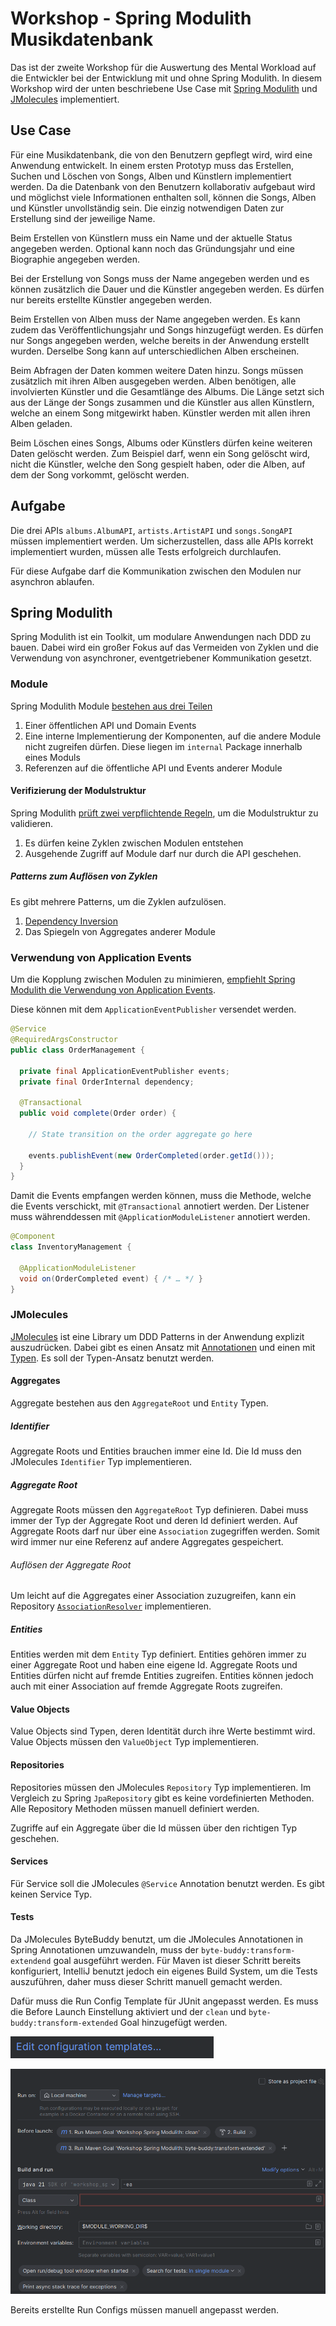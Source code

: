 # Workshop - Spring Modulith Musikdatenbank

Das ist der zweite Workshop für die Auswertung des Mental Workload auf die Entwickler bei der Entwicklung mit und ohne Spring Modulith. In diesem Workshop wird der unten beschriebene Use Case mit [Spring Modulith](https://docs.spring.io/spring-modulith/reference/index.html) und [JMolecules](https://github.com/xmolecules/jmolecules) implementiert.

## Use Case

Für eine Musikdatenbank, die von den Benutzern gepflegt wird, wird eine Anwendung entwickelt. In einem ersten Prototyp muss das Erstellen, Suchen und Löschen von Songs, Alben und Künstlern implementiert werden. Da die Datenbank von den Benutzern kollaborativ aufgebaut wird und möglichst viele Informationen enthalten soll, können die Songs, Alben und Künstler unvollständig sein. Die einzig notwendigen Daten zur Erstellung sind der jeweilige Name.

Beim Erstellen von Künstlern muss ein Name und der aktuelle Status angegeben werden. Optional kann noch das Gründungsjahr und eine Biographie angegeben werden.

Bei der Erstellung von Songs muss der Name angegeben werden und es können zusätzlich die Dauer und die Künstler angegeben werden. Es dürfen nur bereits erstellte Künstler angegeben werden.

Beim Erstellen von Alben muss der Name angegeben werden. Es kann zudem das Veröffentlichungsjahr und Songs hinzugefügt werden. Es dürfen nur Songs angegeben werden, welche bereits in der Anwendung erstellt wurden. Derselbe Song kann auf unterschiedlichen Alben erscheinen.

Beim Abfragen der Daten kommen weitere Daten hinzu. Songs müssen zusätzlich mit ihren Alben ausgegeben werden. Alben benötigen, alle involvierten Künstler und die Gesamtlänge des Albums. Die Länge setzt sich aus der Länge der Songs zusammen und die Künstler aus allen Künstlern, welche an einem Song mitgewirkt haben. Künstler werden mit allen ihren Alben geladen.

Beim Löschen eines Songs, Albums oder Künstlers dürfen keine weiteren Daten gelöscht werden. Zum Beispiel darf, wenn ein Song gelöscht wird, nicht die Künstler, welche den Song gespielt haben, oder die Alben, auf dem der Song vorkommt, gelöscht werden.

## Aufgabe

Die drei APIs `albums.AlbumAPI`, `artists.ArtistAPI` und `songs.SongAPI` müssen implementiert werden. Um sicherzustellen, dass alle APIs korrekt implementiert wurden, müssen alle Tests erfolgreich durchlaufen.

Für diese Aufgabe darf die Kommunikation zwischen den Modulen nur asynchron ablaufen.
## Spring Modulith

Spring Modulith ist ein Toolkit, um modulare Anwendungen nach DDD zu bauen. Dabei wird ein großer Fokus auf das Vermeiden von Zyklen und die Verwendung von asynchroner, eventgetriebener Kommunikation gesetzt.

### Module
Spring Modulith Module [bestehen aus drei Teilen](https://docs.spring.io/spring-modulith/reference/fundamentals.html#modules)

1. Einer öffentlichen API und Domain Events
2. Eine interne Implementierung der Komponenten, auf die andere Module nicht zugreifen dürfen. Diese liegen im `internal` Package innerhalb eines Moduls
3. Referenzen auf die öffentliche API und Events anderer Module

#### Verifizierung der Modulstruktur
Spring Modulith [prüft zwei verpflichtende Regeln](https://docs.spring.io/spring-modulith/reference/verification.html), um die Modulstruktur zu validieren.

1. Es dürfen keine Zyklen zwischen Modulen entstehen
2. Ausgehende Zugriff auf Module darf nur durch die API geschehen.

##### Patterns zum Auflösen von Zyklen
Es gibt mehrere Patterns, um die Zyklen aufzulösen.

1. [Dependency Inversion](https://www.baeldung.com/cs/dip)
2. Das Spiegeln von Aggregates anderer Module

### Verwendung von Application Events
Um die Kopplung zwischen Modulen zu minimieren, [empfiehlt Spring Modulith die Verwendung von Application Events](https://docs.spring.io/spring-modulith/reference/events.html).

Diese können mit dem `ApplicationEventPublisher` versendet werden.

```java
@Service
@RequiredArgsConstructor
public class OrderManagement {

  private final ApplicationEventPublisher events;
  private final OrderInternal dependency;

  @Transactional
  public void complete(Order order) {

    // State transition on the order aggregate go here

    events.publishEvent(new OrderCompleted(order.getId()));
  }
}
```

Damit die Events empfangen werden können, muss die Methode, welche die Events verschickt, mit `@Transactional` annotiert werden. Der Listener muss währenddessen mit `@ApplicationModuleListener` annotiert werden.

```java
@Component
class InventoryManagement {

  @ApplicationModuleListener
  void on(OrderCompleted event) { /* … */ }
}
```

### JMolecules

[JMolecules](https://github.com/xmolecules/jmolecules?tab=readme-ov-file#ideas-behind-jmolecules) ist eine Library um DDD Patterns in der Anwendung explizit auszudrücken. Dabei gibt es einen Ansatz mit [Annotationen](https://github.com/xmolecules/jmolecules) und einen mit [Typen](https://github.com/xmolecules/jmolecules). Es soll der Typen-Ansatz benutzt werden.

#### Aggregates

Aggregate bestehen aus den `AggregateRoot` und `Entity` Typen.

##### Identifier
Aggregate Roots und Entities brauchen immer eine Id. Die Id muss den JMolecules `Identifier` Typ implementieren.

##### Aggregate Root

Aggregate Roots müssen den `AggregateRoot` Typ definieren. Dabei muss immer der Typ der Aggregate Root und deren Id definiert werden. Auf Aggregate Roots darf nur über eine `Association` zugegriffen werden. Somit wird immer nur eine Referenz auf andere Aggregates gespeichert.

###### Auflösen der Aggregate Root

Um leicht auf die Aggregates einer Association zuzugreifen, kann ein Repository [`AssociationResolver`](https://github.com/xmolecules/jmolecules-integrations/tree/main/jmolecules-spring#associationresolver) implementieren.

##### Entities
Entities werden mit dem `Entity` Typ definiert. Entities gehören immer zu einer Aggregate Root und haben eine eigene Id. Aggregate Roots und Entities dürfen nicht auf fremde Entities zugreifen. Entities können jedoch auch mit einer Association auf fremde Aggregate Roots zugreifen.

#### Value Objects
Value Objects sind Typen, deren Identität durch ihre Werte bestimmt wird. Value Objects müssen den `ValueObject` Typ implementieren.

#### Repositories
Repositories müssen den JMolecules `Repository` Typ implementieren. Im Vergleich zu Spring `JpaRepository` gibt es keine vordefinierten Methoden. Alle Repository Methoden müssen manuell definiert werden.

Zugriffe auf ein Aggregate über die Id müssen über den richtigen Typ geschehen.

#### Services
Für Service soll die JMolecules `@Service` Annotation benutzt werden. Es gibt keinen Service Typ.

#### Tests

Da JMolecules ByteBuddy benutzt, um die JMolecules Annotationen in Spring Annotationen umzuwandeln, muss der `byte-buddy:transform-extendend` goal ausgeführt werden. Für Maven ist dieser Schritt bereits konfiguriert, IntelliJ benutzt jedoch ein eigenes Build System, um die Tests auszuführen, daher muss dieser Schritt manuell gemacht werden.

Dafür muss die Run Config Template für JUnit angepasst werden. Es muss die Before Launch Einstellung aktiviert und der `clean` und `byte-buddy:transform-extended` Goal hinzugefügt werden.

![run_configuration_template.png](run_configuration_template.png)

![junit_template.png](junit_template.png)

Bereits erstellte Run Configs müssen manuell angepasst werden.